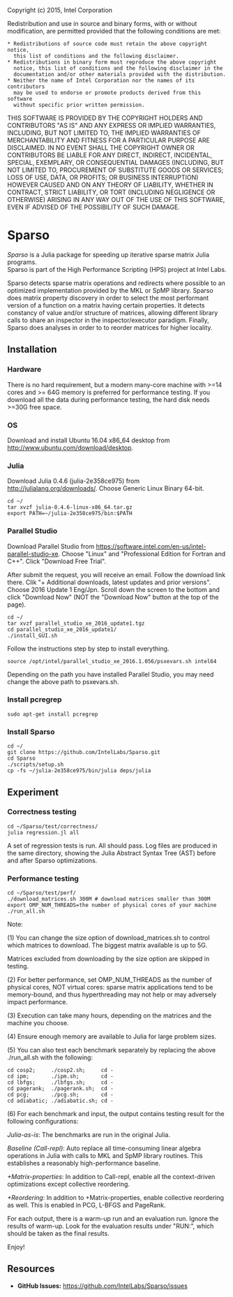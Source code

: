 Copyright (c) 2015, Intel Corporation

Redistribution and use in source and binary forms, with or without
modification, are permitted provided that the following conditions are met:

    * Redistributions of source code must retain the above copyright notice,
      this list of conditions and the following disclaimer.
    * Redistributions in binary form must reproduce the above copyright
      notice, this list of conditions and the following disclaimer in the
      documentation and/or other materials provided with the distribution.
    * Neither the name of Intel Corporation nor the names of its contributors
      may be used to endorse or promote products derived from this software
      without specific prior written permission.

THIS SOFTWARE IS PROVIDED BY THE COPYRIGHT HOLDERS AND CONTRIBUTORS "AS IS"
AND ANY EXPRESS OR IMPLIED WARRANTIES, INCLUDING, BUT NOT LIMITED TO, THE
IMPLIED WARRANTIES OF MERCHANTABILITY AND FITNESS FOR A PARTICULAR PURPOSE ARE
DISCLAIMED. IN NO EVENT SHALL THE COPYRIGHT OWNER OR CONTRIBUTORS BE LIABLE
FOR ANY DIRECT, INDIRECT, INCIDENTAL, SPECIAL, EXEMPLARY, OR CONSEQUENTIAL
DAMAGES (INCLUDING, BUT NOT LIMITED TO, PROCUREMENT OF SUBSTITUTE GOODS OR
SERVICES; LOSS OF USE, DATA, OR PROFITS; OR BUSINESS INTERRUPTION) HOWEVER
CAUSED AND ON ANY THEORY OF LIABILITY, WHETHER IN CONTRACT, STRICT LIABILITY,
OR TORT (INCLUDING NEGLIGENCE OR OTHERWISE) ARISING IN ANY WAY OUT OF THE USE
OF THIS SOFTWARE, EVEN IF ADVISED OF THE POSSIBILITY OF SUCH DAMAGE.

# Sparso
*Sparso* is a Julia package for speeding up iterative sparse matrix Julia programs.  
Sparso is part of the High Performance Scripting (HPS) project at Intel Labs.

Sparso detects sparse matrix operations and redirects where possible to an optimized 
implementation provided by the MKL or SpMP library.  Sparso does matrix property discovery in order to select the most performant version of a function on a matrix having certain properties.  It detects constancy of value
and/or structure of matrices, allowing different library calls to share an inspector
in the inspector/executor paradigm.  Finally, Sparso does analyses in order to 
 to reorder matrices for higher locality.

## Installation

### Hardware
There is no hard requirement, but a modern many-core machine with >=14 cores and >= 64G memory is preferred for performance testing. If you download all the data during performance testing, the hard disk needs >=30G free space.

### OS

Download and install Ubuntu 16.04 x86_64 desktop from http://www.ubuntu.com/download/desktop. 

### Julia 

Download Julia 0.4.6 (julia-2e358ce975) from http://julialang.org/downloads/. Choose Generic Linux Binary 64-bit.


    cd ~/
    tar xvzf julia-0.4.6-linux-x86_64.tar.gz
    export PATH=~/julia-2e358ce975/bin:$PATH

### Parallel Studio

Download Parallel Studio from https://software.intel.com/en-us/intel-parallel-studio-xe. Choose "Linux" and "Professional 
Edition for Fortran and C++". Click "Download Free Trial". 

After submit the request, you will receive an email. Follow the download link there. Clik "+ Additional downloads, latest updates and prior versions". Choose 2016 Update 1 Eng/Jpn. Scroll down the screen to the bottom and click "Download Now" (NOT the "Download Now" button at the top of the page).

	cd ~/
	tar xvzf parallel_studio_xe_2016_update1.tgz
 	cd parallel_studio_xe_2016_update1/
	./install_GUI.sh

Follow the instructions step by step to install everything.

	source /opt/intel/parallel_studio_xe_2016.1.056/psxevars.sh intel64

Depending on the path you have installed Parallel Studio, you may need change the above path to psxevars.sh.
	
### Install pcregrep

	sudo apt-get install pcregrep

### Install Sparso

	cd ~/
	git clone https://github.com/IntelLabs/Sparso.git
	cd Sparso
	./scripts/setup.sh
	cp -fs ~/julia-2e358ce975/bin/julia deps/julia
	
## Experiment

### Correctness testing
	
	cd ~/Sparso/test/correctness/
	julia regression.jl all

A set of regression tests is run. All should pass. Log files are produced in the same directory, showing the Julia Abstract 
Syntax Tree (AST) before and after Sparso optimizations.


### Performance testing
	
	cd ~/Sparso/test/perf/
	./download_matrices.sh 300M # download matrices smaller than 300M
	export OMP_NUM_THREADS=the number of physical cores of your machine
	./run_all.sh

Note:

(1) You can change the size option of 
download_matrices.sh to control which matrices to download. The biggest matrix available is up to 5G. 

Matrices excluded from downloading by the size option are skipped in testing.

(2) For better performance, set OMP_NUM_THREADS as the number of physical cores, NOT virtual cores: sparse matrix applications tend to be memory-bound, and thus hyperthreading may not help or may adversely impact performance.

(3) Execution can take many hours, depending on the matrices and the machine you choose. 

(4) Ensure enough memory are available to Julia for large problem sizes.

(5) You can also test each benchmark separately by replacing the above ./run_all.sh with the following:

	cd cosp2;     ./cosp2.sh;     cd -
	cd ipm;       ./ipm.sh;       cd -
	cd lbfgs;     ./lbfgs.sh;     cd -
	cd pagerank;  ./pagerank.sh;  cd -
	cd pcg;       ./pcg.sh;       cd -
	cd adiabatic; ./adiabatic.sh; cd - 

(6) For each benchmark and input, the output contains testing result for the following configurations:

*Julia-as-is*: The benchmarks are run in the original Julia.

*Baseline (Call-repl)*: Auto replace all time-consuming linear algebra operations in Julia with calls to MKL and SpMP library routines. This establishes a reasonably high-performance baseline.

*+Matrix-properties*: In addition to Call-repl, enable all the context-driven optimizations except collective reordering.

*+Reordering*: In addition to +Matrix-properties, enable collective reordering as well. This is enabled in PCG, L-BFGS and PageRank.

For each output, there is a warm-up run and an evaluation run. Ignore the results of warm-up. Look for the evaluation results under "RUN:", which should be taken as the final results.

Enjoy!

## Resources

- **GitHub Issues:** <https://github.com/IntelLabs/Sparso/issues>
